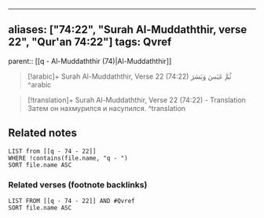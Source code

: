 
---
aliases: ["74:22", "Surah Al-Muddaththir, verse 22", "Qur'an 74:22"]
tags: Qvref
---

parent:: [[q - Al-Muddaththir (74)|Al-Muddaththir]]

> [!arabic]+ Surah Al-Muddaththir, Verse 22 (74:22)
> <span class="quran-arabic">ثُمَّ عَبَسَ وَبَسَرَ</span>
^arabic

> [!translation]+ Surah Al-Muddaththir, Verse 22 (74:22) - Translation
> Затем он нахмурился и насупился.
^translation



## Related notes
```dataview
LIST from [[q - 74 - 22]]
WHERE !contains(file.name, "q - ")
SORT file.name ASC
```

### Related verses (footnote backlinks)
```dataview
LIST FROM [[q - 74 - 22]] AND #Qvref
SORT file.name ASC
```

